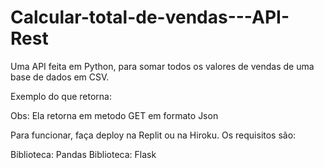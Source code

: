 # Calcular-total-de-vendas---API-Rest
Uma API feita em Python, para somar todos os valores de vendas de uma base de dados em CSV.

Exemplo do que retorna:



Obs: Ela retorna em metodo GET em formato Json

Para funcionar, faça deploy na Replit ou na Hiroku. Os requisitos são:

Biblioteca: Pandas
Biblioteca: Flask
